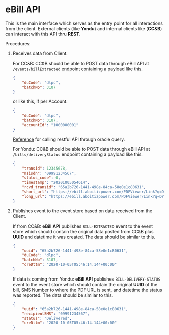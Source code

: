# eBill API

This is the main interface which serves as the entry point for all interactions from the client. External clients (like **Yondu**) and internal clients like (**CC&B**) can interact with this API thru **REST**.

Procedures:
1.	Receives data from Client.

    For CC&B:
    CC&B should be able to POST data through eBill API at `/events/billExtracted` endpoint containing a payload like this. 

    ```json
    {
        "duCode": "dlpc",
        "batchNo": 3107
    }
    ```

    or like this, if per Account.

    ```json
    {
        "duCode": "dlpc",
        "batchNo": 3107,
        "accountId": "1000000001"
    }
    ```

    [Reference](https://stackoverflow.com/questions/49769273/call-restful-api-through-oracle-query) for calling restful API through oracle query.


    For Yondu:
    CC&B should be able to POST data through eBill API at `/bills/deliveryStatus` endpoint containing a payload like this.

    ```json
    {
        "transid": 12345678,
        "msisdn": "09991234567",
        "status_code": 0,
        "timestamp": "20201005054614",
        "rcvd_transid": "65a2b726-1441-498e-84ca-58e0e1c80631",
        "short_url": "https://ebill.aboitizpower.com/PDFViewer/Link?q=DY2",
        "long_url": "https://ebill.aboitizpower.com/PDFViewer/Link?q=DY2"
    }
    ```

2.	Publishes event to the event store based on data received from the Client.

    If from CC&B:
    **eBill API** publishes `BILL-EXTRACTED` event to the event store which should contain the original data posted from CC&B plus **UUID** and datetime it was created. The data should be similar to this.

    ```json
    {
        "uuid": "65a2b726-1441-498e-84ca-58e0e1c80631",
        "duCode": "dlpc",
        "batchNo": 3107,
        "creDttm": "2020-10-05T05:46:14.144+00:00"
    }
    ```

    If data is coming from Yondu:
    **eBill API** publishes `BILL-DELIVERY-STATUS` event to the event store which should contain the original **UUID** of the bill, SMS Number to where the PDF URL is sent, and datetime the status was reported. The data should be similar to this.

    ```json
    {
        "uuid": "65a2b726-1441-498e-84ca-58e0e1c80631",
        "recipientSMS": "09991234567",
        "status": "Delivered",
        "creDttm": "2020-10-05T05:46:14.144+00:00"
    }
    ```    